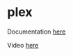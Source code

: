 # plex

Documentation [here](https://docs.technotim.live/posts/plex-containerized/)

Video [here](https://www.youtube.com/watch?v=MG_1XQxWns0)
